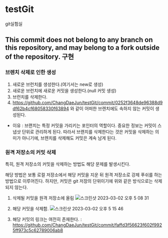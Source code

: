 # testGit
git실험실


## This commit does not belong to any branch on this repository, and may belong to a fork outside of the repository. 구현

### 브렌치 삭제로 인한 생성

1. 새로운 브런치를 생성한다.(여기서는 new로 생성)
2. 새로운 브런치에 새로운 커밋을 생성한다.(null 커밋 생성)
3. 브런치를 삭제한다.
4. https://github.com/ChangDaeJun/testGit/commit/0252f3648de96388d9df62b4cf68058330f63894 와 같이 어떠한 브렌치에도 속하지 않는 커밋이 생성된다.

* 이유 : 브랜치는 특정 커밋을 가리키는 포인터의 역할이다. 중요한 정보는 커밋이 스냅샷 단위로 관리하게 된다. 따라서 브랜치를 삭제한다는 것은 커밋을 삭제하는 의미가 아니기에, 브렌치를 삭제해도 커밋은 계속 남게 된다.


### 원격 저장소의 커밋 삭제

특히, 원격 저장소의 커밋을 삭제하는 방법도 해당 문제를 발생시킨다.

해당 방법은 보통 로컬 저장소에서 해당 커밋을 지운 뒤 원격 저장소로 강제 푸쉬를 하는 방법으로 이루어진다. 하지만, 커밋은 git 저장의 단위이기에 위와 같은 방식으로는 삭제되지 않는다.

1. 삭제될 커밋을 원격 저장소에 올림
![스크린샷 2023-03-02 오후 5 08 31](https://user-images.githubusercontent.com/97227920/222371117-9ce469e2-350e-4a8b-bf6e-07691dfe42fe.png)

2. 해당 커밋을 삭제함.
![스크린샷 2023-03-02 오후 5 15 46](https://user-images.githubusercontent.com/97227920/222371234-d62b7386-1e73-4e05-88a9-93d5f635e200.png)

3. 해당 커밋의 링크는 여전히 존재한다. : https://github.com/ChangDaeJun/testGit/commit/faffd3f56623f602f9925ff973c5c62789006ab8
